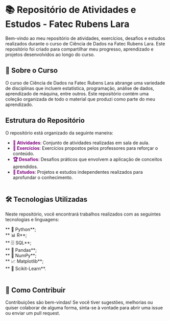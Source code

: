 <span style="color:golden;">

  # 📚 Repositório de Atividades e Estudos - Fatec Rubens Lara  </span>
Bem-vindo ao meu repositório de atividades, exercícios, desafios e estudos realizados durante o curso de Ciência de Dados na Fatec Rubens Lara. Este repositório foi criado para compartilhar meu progresso, aprendizado e projetos desenvolvidos ao longo do curso.

<span style="color:golden;">

  ## 📖 Sobre o Curso </span>
O curso de Ciência de Dados na Fatec Rubens Lara abrange uma variedade de disciplinas que incluem estatística, programação, análise de dados, aprendizado de máquina, entre outros. Este repositório contém uma coleção organizada de todo o material que produzi como parte do meu aprendizado.

<span style="color:golden;">

  ## Estrutura do Repositório </span>
O repositório está organizado da seguinte maneira:<br>

- <span style="color:purple;">**📂 Atividades**</span>: Conjunto de atividades realizadas em sala de aula.<br>
- <span style="color:purple;">**📝 Exercícios**</span>: Exercícios propostos pelos professores para reforçar o conteúdo.<br>
- <span style="color:purple;">**🏆 Desafios**</span>: Desafios práticos que envolvem a aplicação de conceitos aprendidos.<br>
- <span style="color:purple;">**🔬 Estudos**</span>: Projetos e estudos independentes realizados para aprofundar o conhecimento.<br><br>

<span style="color:golden;">
  
  ## 🛠️ Tecnologias Utilizadas 
</span>
Neste repositório, você encontrará trabalhos realizados com as seguintes tecnologias e linguagens:<br>

** 🐍 Python**;<br>
** 📊 R**;<br>
** 🗄️ SQL**</span>;<br>
** 🐼 Pandas**;<br>
** 🔢 NumPy**</span>;<br>
** 📈 Matplotlib**;<br>
** 🤖 Scikit-Learn**.<br><br>

<span style="color:golden;">

  ## 🤝 Como Contribuir 
  </span>
Contribuições são bem-vindas! Se você tiver sugestões, melhorias ou quiser colaborar de alguma forma, sinta-se à vontade para abrir uma issue ou enviar um pull request.
